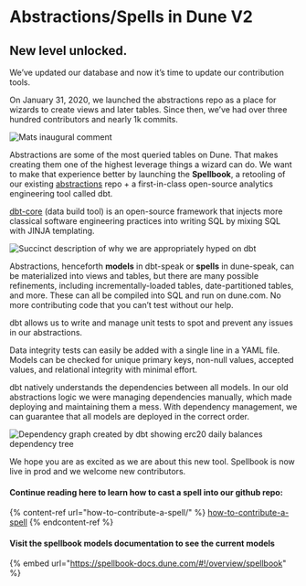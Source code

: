 # Abstractions/Spells in Dune V2

## New level unlocked.

We’ve updated our database and now it’s time to update our contribution tools.

On January 31, 2020, we launched the abstractions repo as a place for wizards to create views and later tables. Since then, we’ve had over three hundred contributors and nearly 1k commits.

![Mats inaugural comment](https://lh3.googleusercontent.com/meUyvFUduwOIY8pm1I0Ce2HTTSndb5rgGycrWEWzcIeMCNsluARtfEP980iyJ0oiURs-KI6S8iF5vRiemNol7nEZn4UZjFUqhADOPlxXkdimu7T5jA-gisFoEzkoGszWTuXNoZpbj5rRU3EWPk8)

Abstractions are some of the most queried tables on Dune. That makes creating them one of the highest leverage things a wizard can do. We want to make that experience better by launching the **Spellbook**, a retooling of our existing [abstractions](https://github.com/duneanalytics/abstractions) repo + a first-in-class open-source analytics engineering tool called dbt.

[dbt-core](https://docs.getdbt.com/docs/introduction) (data build tool) is an open-source framework that injects more classical software engineering practices into writing SQL by mixing SQL with JINJA templating.

![Succinct description of why we are appropriately hyped on dbt](https://lh5.googleusercontent.com/qloTvFTbRUeDcK3L5jecL7DbRzxhx8LrMf20RP6U3Wd4EWPKRQSgkctH8a9KpUPfUW6PdosA6uAxOiscz0tfCHifZNtanIiTyLhfCtQmCv159iHHerUEo4SAF\_Os\_s3BMEPj99\_J1Qendyi\_W00)

Abstractions, henceforth **models** in dbt-speak or **spells** in dune-speak, can be materialized into views and tables, but there are many possible refinements, including incrementally-loaded tables, date-partitioned tables, and more. These can all be compiled into SQL and run on dune.com. No more contributing code that you can’t test without our help.

dbt allows us to write and manage unit tests to spot and prevent any issues in our abstractions.

Data integrity tests can easily be added with a single line in a YAML file. Models can be checked for unique primary keys, non-null values, accepted values, and relational integrity with minimal effort.

dbt natively understands the dependencies between all models. In our old abstractions logic we were managing dependencies manually, which made deploying and maintaining them a mess. With dependency management, we can guarantee that all models are deployed in the correct order.

![Dependency graph created by dbt showing erc20 daily balances dependency tree](https://lh5.googleusercontent.com/0WikhWy2j\_jonRdBkuf0S2Z9f2ZJegTnM4WQjKZpO0T-biYx\_JNzBceEuM10AevnCeSE077ikWSFGicf90XBvCxa1XGOVYxi4hVCsP6HRwLFjugV6gTQSn15aviuQ1VQ0nYb0ir4pmRqKR3DV9g)

We hope you are as excited as we are about this new tool. Spellbook is now live in prod and we welcome new contributors.

#### Continue reading here to learn how to cast a spell into our github repo:

{% content-ref url="how-to-contribute-a-spell/" %}
[how-to-contribute-a-spell](how-to-contribute-a-spell/)
{% endcontent-ref %}

#### Visit the spellbook models documentation to see the current models

{% embed url="https://spellbook-docs.dune.com/#!/overview/spellbook" %}

